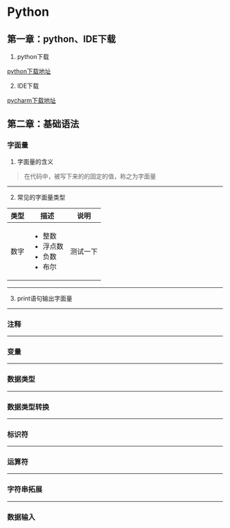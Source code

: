 # Python

## 第一章：python、IDE下载

1. python下载

[python下载地址](https://www.python.org/downloads/)

2. IDE下载

[pycharm下载地址](https://www.jetbrains.com/pycharm/download/?section=windows)

## 第二章：基础语法

### 字面量

1. 字面量的含义

> 在代码中，被写下来的的固定的值，称之为字面量

---

2. 常见的字面量类型

| 类型 | 描述 | 说明 |
| --- | --- | --- |
| 数字 | <ul><li>整数</li><li>浮点数</li><li>负数</li><li>布尔</li></ul> | 测试一下 |

---

3. print语句输出字面量

---

### 注释

---

### 变量

---

### 数据类型

---

### 数据类型转换

---

### 标识符

---

### 运算符

---

### 字符串拓展

---

### 数据输入
